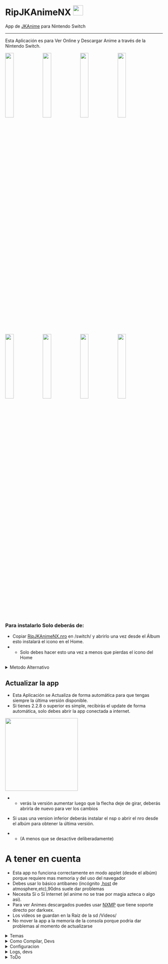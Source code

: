 # RipJKAnimeNX <img style="display:inline" src="https://github.com/user-attachments/assets/a76478fd-94e5-4227-aff4-bac1e39e16ca" width="32"/>
 App de [JKAnime](https://jkanime.net/) para Nintendo Switch

----------------------------------------
Esta Aplicación es para Ver Online y Descargar Anime a través de la Nintendo Switch.

<img src="ScreenShots/ScreenShots_1.jpg" width="23%"></img> <img src="ScreenShots/ScreenShots_2.jpg" width="23%"></img> <img src="ScreenShots/ScreenShots_3.jpg" width="23%"></img> <img src="ScreenShots/ScreenShots_4.jpg" width="23%"></img> <img src="ScreenShots/ScreenShots_5.jpg" width="23%"></img> <img src="ScreenShots/ScreenShots_6.jpg" width="23%"></img> <img src="ScreenShots/ScreenShots_7.jpg" width="23%"></img> <img src="ScreenShots/ScreenShots_8.jpg" width="23%"></img>



### Para instalarlo Solo deberás de:
* Copiar [RipJKAnimeNX.nro](/out/RipJKAnimeNX.nro?raw=true)  en /switch/ y abrirlo una vez desde el Álbum esto instalará el icono en el Home.
* * Solo debes hacer esto una vez a menos que pierdas el icono del Home 
<details>
  <summary>Metodo Alternativo</summary>
 <li> Copiar el archivo <a href="/out/RipJKAnimeNX[05B9DB505ABBE000][v0].nsp?raw=true">RipJKAnimeNX[05B9DB505ABBE000][v0].nsp</a>  en la SD.</li>
 <li> Instalar el RipJKAnimeNX[05B9DB505ABBE000][v0].nsp Con GoldLeaf o Awoo-installer</li>
</details>

## Actualizar la app
* Esta Aplicación se Actualiza de forma automática para que tengas siempre la última versión disponible.
* Si tienes 2.2.8 o superior es simple, recibirás el update de forma automática, solo debes abrir la app conectada a internet.
<img style="display:inline" src="ScreenShots/ScreenShots_3.jpg" width="232"/>

* * verás la versión aumentar luego que la flecha deje de girar, deberás abrirla de nuevo para ver los cambios
* Si usas una version inferior deberás instalar el nsp o abrir el nro desde el albúm para obtener la última versión.

* * (A menos que se desactive deliberadamente)
# A tener en cuenta
* Esta app no funciona correctamente en modo applet (desde el albúm) porque requiere mas memoria y del uso del navegador
* Debes usar lo básico antibaneo (incógnito ,[host](https://github.com/darkxex/RipJKAnimeNX/raw/master/romfs/default.txt) de atmosphere,etc),90dns suele dar problemas
* Necesita Sí o Sí Internet (el anime no se trae por magia azteca o algo asi).
* Para ver Animes descargados puedes usar [NXMP](https://github.com/proconsule/nxmp/releases) que tiene soporte directo por darkxex.
* Los videos se guardan en la Raíz de la sd /Videos/
* No mover la app a la memoria de la consola porque podria dar problemas al momento de actualizarse

<details>
  <summary>Temas</summary>
  
## Temas
* Los temas consisten de 3 ficheros ``background.jpg``, ``music.ogg`` y ``heart.png``
* * ``background.jpg`` Es una imagen de 1280x720px es el fondo que se usara
* * ``music.ogg`` Es la musica que sonara en el fondo el formato tiene que ser ogg
* * ``heart.png`` Es una imagen que se usa de puntero e icono, tiene 16x14px
* Estos ficheros deben estar en una carpeta, esta debe ser nombrada como desea ya que sera elnombre del tema
* *  Puestos en ``sdmc:/RipJKAnimeNX/theme``
* Ejemplo 
* * ``sdmc:/RipJKAnimeNX/theme/mytemacool/background.jpg``
* * ``sdmc:/RipJKAnimeNX/theme/mytemacool/music.ogg``
* * ``sdmc:/RipJKAnimeNX/theme/mytemacool/heart.png``
* Si uno de estos ficheros falta se usara el por defecto, sientete libre de experimentar
* Aqui tienes algunos ejemplos [Aqui](/imgs/theme)
  
</details>
<details>
  <summary>Como Compilar, Devs</summary>

## Compilar 
Esta app hace uso de [nspmini](https://github.com/StarDustCFW/nspmini) como librería
```sh
# Deberás usar los siguientes comandos para instalar nspmini en devkitpro
# ya q no viene de serie
git clone https://github.com/StarDustCFW/nspmini
make -C nspmini portlib

# Compilar NRO
make

# Compilar NRO y NSP
make NSP

``` 
</details>

<details>
  <summary>Configuracion</summary>

## Configuracion
* ``AutoUpdate``: Define si la app se actualizara automáticamente.
* ``Logs2File``: Define si la app Creara un fichero de logs incluso si no hay un error (NXlink tampoco recibirá nada).
* ``ReLaunch``: Define si la app debe Reiniciarse al actualizar.
* ``MountSD``: Define si la app usara ``sdmc:/RipJKAnimeNX/`` en ves de la nand.
* * ``1`` Si, ``0`` No.
* ``CDNURL``: Sobrescribe el dominio para la descarga de imágenes.
* ``author`` y ``repo``: se utilizan para calcular el link de descarga, ej ``"github.com/"+author+"/"+repo+"/releases"``.

* ``JK.config`` deberá estar ubicado en la raíz de la SD o en ``sdmc:/RipJKAnimeNX/JK.config`` para que sobrescriba la configuración por defecto

### Ejemplo
```json
{
 "AutoUpdate": 1,
 "Logs2File": 0,
 "ReLaunch": 0,
 "MountSD":0,
 "CDNURL":"cdn.jkdesu.com",
 "author":"darkxex",
 "repo": "RipJKAnimeNX"
}

```
</details>

<details>
  <summary>Logs, devs</summary>

## LOGS
* La app crea automaticamente un fichero JK.log en la SD
* * solo si hay un error y es abierta desde su nsp,
* * de Lo contrario los logs van la consola de NxLink
* ``Logs2File``: Define si la app Creara un fichero de logs forzado
	
</details>




<details>
  <summary>ToDo</summary>
 
## ToDo
- [x] **Gestor de Pieles**
- [ ] **Gestionar la UI de forma mas simple**
- [ ] **Sección de ajustes**
- [ ] **Integrar un reproductor interno**
- [ ] **Utilizar OpenGL**
- [ ] **Que la app no se congele al usar el navegador**
### Done 
- [x] **Crear Salvas de Usuario si no existen**
- [x] **Agregar slideshow**
- [x] **Agregar sección de recomendados**
- [x] **Gestionar la interfaz de decargas**
- [x] **Cargar luego del vector #30**
- [x] **Agregar Eliminar Cache**
- [x] **Añadir Sección de Programación semanal**
- [x] **Agregar un Historial**
- [x] **Crear un Auto Actualizador**
- [x] **Auto instalar el nsp cuando se actualizá**
- [x] **Hacer una lista de imágenes en lugar de plana**
</details>
